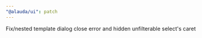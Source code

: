 ```yaml
---
"@alauda/ui": patch
---
```


Fix/nested template dialog close error and hidden unfilterable select's caret 
